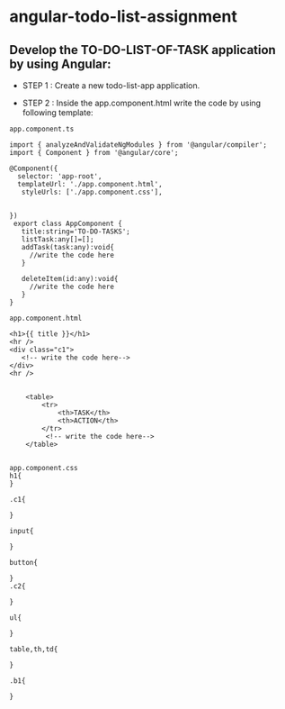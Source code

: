 # angular-todo-list-assignment


Develop the TO-DO-LIST-OF-TASK application by using Angular:
---------------------------------------------------------------

- STEP 1 : Create a new todo-list-app application.

- STEP 2 : Inside the app.component.html write the code by using following template:


```
app.component.ts

import { analyzeAndValidateNgModules } from '@angular/compiler';
import { Component } from '@angular/core';

@Component({
  selector: 'app-root',
  templateUrl: './app.component.html',
   styleUrls: ['./app.component.css'],
  

})
 export class AppComponent {
   title:string='TO-DO-TASKS';
   listTask:any[]=[];
   addTask(task:any):void{
     //write the code here
   }

   deleteItem(id:any):void{
     //write the code here
   }
}

```

```
app.component.html

<h1>{{ title }}</h1>
<hr />
<div class="c1">
   <!-- write the code here-->
</div>
<hr />
 
 
    <table>
        <tr>
            <th>TASK</th>
            <th>ACTION</th>
        </tr>
         <!-- write the code here-->
    </table>
 

```
```
app.component.css
h1{  
}

.c1{
    
}

input{
     
}

button{
   
}
.c2{
    
}

ul{
    
}

table,th,td{
   
}

.b1{
    
}

```
